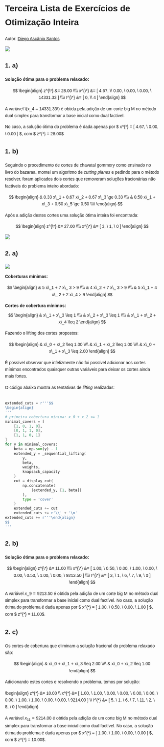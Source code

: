 <style scoped>
    body {
        font-family: Arial, sans-serif;
        line-height: 1.6;
        margin-left: 1in;
        margin-right: 1in;
        margin-top: 0.25in;
        margin-bottom: 0.25in;
    }
    img {
        display: block;
        margin-left: auto;
        margin-right: auto;
    }
    @media print {
        img {
            max-width: 100%;
            height: auto;
            page-break-inside: avoid;
            break-inside: avoid;
            display: block;
            margin: auto; /* centraliza a imagem na página */
        }
        figure, table, pre, blockquote {
            page-break-inside: avoid;
            break-inside: avoid;
        }
        body {
            overflow-wrap: break-word;
            word-wrap: break-word;
        }
    }
</style>

<script async src="https://cdn.jsdelivr.net/npm/mathjax@2/MathJax.js?config=TeX-AMS_CHTML"></script>

<script type="text/x-mathjax-config">
MathJax.Hub.Config({
    tex2jax: {
        inlineMath: [ ['$', '$'], ['\\(', '\\)'] ],
        displayMath: [ ['$$', '$$'], ['\\[', '\\]'] ],
        processEscapes: true
    }
});
</script>

# Terceira Lista de Exercícios de Otimização Inteira

Autor: [Diego Ascânio Santos](mailto:ascanio@cefetmg.br)

![](https://i.imgur.com/aAmyuEt.png)

## 1. a)

**Solução ótima para o problema relaxado:**

$$
\begin{align}
    z^{\*} &= 28.00 \\\\
    x^{\*} &= [ 4.67, \\ 0.00, \ 0.00, \ 0.00, \ 14331.33 ] \\\\
    I^{\*} &= [ 0, \\ 4 ]
    \end{align}
$$

A variável \\(x\_4 = 14331.33\\) é obtida pela adição de um corte big M no método dual simplex para transformar a base inicial como dual factível.

No caso, a solução ótima do problema é dada apenas por $ x^{\*} = [ 4.67, \ 0.00, \ 0.00 ] $, com $ z^{\*} = 28.00$

## 1. b)

Seguindo o procedimento de cortes de chavatal gommory como ensinado no livro do bazaraa, montei um algoritmo de _cutting planes_ e pedindo para o método resolver, foram aplicados dois cortes que removeram soluções fracionárias não factíveis do problema inteiro abordado:

$$
\begin{align}
    & 0.33 x\_1 + 0.67 x\_2 + 0.67 x\_3 \ge 0.33 \\\\
    & 0.50 x\_1 + x\_3 + 0.50 x\_5 \ge 0.50 \\\\
\end{align}
$$

Após a adição destes cortes uma solução ótima inteira foi encontrada:

$$
\begin{align}
    z^{\*} &= 27.00 \\\\
    x^{\*} &= [ 3, \ 1, \ 0  ]
\end{align}
$$

![](https://i.imgur.com/AdkLHpH.png)

## 2. a)

![](https://i.imgur.com/wOEUKZk.png)

**Coberturas mínimas:**

$$
\begin{align}
    & 5 x\_1 + 7 x\_ 3 > 9 \\\\
    & 4 x\_2 + 7 x\_ 3 > 9 \\\\
    & 5 x\_1 + 4 x\_ 2 + 2 x\_4 > 9
\end{align}
$$

**Cortes de cobertura mínimos:**
$$
\begin{align}
    & x\_1 + x\_3 \leq 1 \\\\
    & x\_2 + x\_3 \leq 1 \\\\
    & x\_1 + x\_2 + x\_4 \leq 2
\end{align}
$$

Fazendo o lifting dos cortes propostos:

$$
\begin{align}
& x\_0 + x\_2 \leq 1.00 \\\\
& x\_1 + x\_2 \leq 1.00 \\\\
& x\_0 + x\_1 + x\_3 \leq 2.00
\end{align}
$$

É possível observar que infelizmente não foi possível adicionar aos cortes mínimos encontrados quaisquer outras variáveis para deixar os cortes ainda mais fortes.

O código abaixo mostra as tentativas de _lifting_ realizadas:

```python

extended_cuts = r'''$$
\begin{align}
'''
# primeira cobertura minima: x_0 + x_2 <= 1
minimal_covers = [
    [1, 0, 1, 0],
    [0, 1, 1, 0],
    [1, 1, 0, 1]
]
for y in minimal_covers:
    beta = np.sum(y) - 1
    extended_y = _sequential_lifting(
        y,
        beta,
        weights,
        knapsack_capacity
    )
    cut = display_cut(
        np.concatenate(
            (extended_y, [1, beta])
        ),
        type = 'cover'
    )
    extended_cuts += cut
    extended_cuts += r'\\' + '\n'
extended_cuts += r'''\end{align}
$$
'''

```

## 2. b)

**Solução ótima para o problema relaxado:**

$$
\begin{align}
    z^{\*} &= 11.00 \\\\
    x^{\*} &= [ 1.00, \ 0.50, \ 0.00, \ 1.00, \ 0.00, \ 0.00, \ 0.50, \ 1.00, \ 0.00, \ 9213.50 ] \\\\
    I^{\*} &= [ 3, \ 1, \ 6, \ 7, \ 9, \ 0 ]
\end{align}
$$

A variável $x\_9 = 9213.50$ é obtida pela adição de um corte big M no método dual simplex para transformar a base inicial como dual factível.
No caso, a solução ótima do problema é dada apenas por $ x^{\*} = [ 1.00, \ 0.50, \ 0.00, \ 1.00 ] $, com $ z^{\*} = 11.00$.

## 2. c)

Os cortes de cobertura que eliminam a solução fracional do problema relaxado são: 

$$
\begin{align}
    & x\_0 + x\_1 + x\_3 \leq 2.00 \\\\
    & x\_0 + x\_2 \leq 1.00
\end{align}
$$

Adicionando estes cortes e resolvendo o problema, temos por solução:

\begin{align}
    z^{\*} &= 10.00 \\\\
    x^{\*} &= [ 1.00, \ 1.00, \ 0.00, \ 0.00, \ 0.00, \ 0.00, \ 0.00, \ 1.00, \ 1.00, \ 0.00, \ 0.00, \ 9214.00 ] \\\\
    I^{\*} &= [ 5, \ 1, \ 6, \ 7, \ 11, \ 2, \ 8, \ 0 ]
\end{align}

A variável $x_{11} = 9214.00$ é obtida pela adição de um corte big M no método dual simplex para transformar a base inicial como dual factível.
No caso, a solução ótima do problema é dada apenas por $ x^{\*} = [ 1.00, \ 1.00, \ 0.00, \ 0.00 ] $, com $ z^{\*} = 10.00$.
